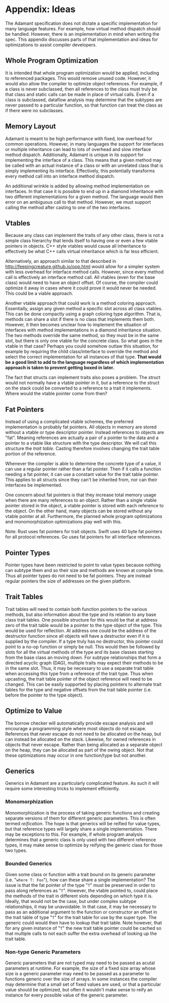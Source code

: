 # Appendix: Ideas

The Adamant specification does not dictate a specific implementation for many language features. For example, how virtual method dispatch should be handled. However, there is an implementation in mind when writing the spec. This appendix discusses parts of that implementation and ideas for optimizations to assist compiler developers.

## Whole Program Optimization

It is intended that whole program optimization would be applied, including to referenced packages. This would remove unused code. However, it would also allow the compiler to optimize object references. For example, if a class is never subclassed, then all references to the class must truly be that class and static calls can be made in place of virtual calls. Even if a class is subclassed, dataflow analysis may determine that the subtypes are never passed to a particular function, so that function can treat the class as if there were no subclasses.

## Memory Layout

Adamant is meant to be high performance with fixed, low overhead for common operations. However, in many languages the support for interfaces or multiple inheritance can lead to lots of overhead and slow interface method dispatch. Additionally, Adamant is unique in its support for implementing the interface of a class. This means that a given method may be called with an actual instance of a class or with an unrelated class that is simply implementing its interface. Effectively, this potentially transforms every method call into an interface method dispatch.

An additional wrinkle is added by allowing method implementation on interfaces. In that case it is possible to end up in a diamond inheritance with two different implementations for a given method. The language would then error on an ambiguous call to that method. However, we must support calling the method after casting to one of the two interfaces.

## Vtables

Because any class can implement the traits of any other class, there is not a simple class hierarchy that lends itself to having one or even a few vtable pointers in objects. C++ style vtables would cause all inheritance to effectively be what C++ calls virtual inheritance which is far less efficient.

Alternatively, an approach similar to that described in http://feepingcreature.github.io/oop.html would allow for a simpler system with less overhead for interface method calls. However, since every method call is effectively an interface method call. All vtables (even for the base class) would need to have an object offset. Of course, the compiler could optimize it away in cases where it could prove it would never be needed. This could be a viable approach.

Another vtable approach that could work is a method coloring approach. Essentially, assign any given method a specific slot across all class vtables. This can be done compactly using a graph coloring type algorithm. That is, methods can share a slot if there is no class that implements them both. However, it then becomes unclear how to implement the situation of interfaces with method implementations in a diamond inheritance situation. The two methods override the same method, so they must be in the same slot, but there is only one vtable for the concrete class. So what goes in the vtable in that case? Perhaps you could somehow outlaw this situation, for example by requiring the child class/interface to override the method and select the correct implementation for all instances of that type. **That would be a good limit to add to the language regardless of which implementation approach is taken to prevent getting boxed in later.**

The fact that structs can implement traits also poses a problem. The struct would not normally have a vtable pointer in it, but a reference to the struct on the stack could be converted to a reference to a trait it implements. Where would the vtable pointer come from then?

## Fat Pointers

Instead of using a complicated vtable schemes, the preferred implementation is probably fat pointers. All objects in memory are stored without a vtable or type descriptor pointer. Instead references to objects are "fat". Meaning references are actually a pair of a pointer to the data and a pointer to a vtable like structure with the type descriptor. We will call this structure the *trait table*. Casting therefore involves changing the trait table portion of the reference.

Whenever the compiler is able to determine the concrete type of a value, it can use a regular pointer rather than a fat pointer. Then if it calls a function needing a fat pointer, it can use a constant value for the trait table pointer. This applies to all structs since they can't be inherited from, nor can their interfaces be implemented.

One concern about fat pointers is that they increase total memory usage when there are many references to an object. Rather than a single vtable pointer stored in the object, a vtable pointer is stored with each reference to the object. On the other hand, many objects can be stored without any vtable pointer at all. Furthermore, the planned whole program optimizations and monomorphization optimizations play well with this.

Note: Rust uses fat pointers for trait objects. Swift uses 40 byte fat pointers for all protocol references. Go uses fat pointers for all interface references.

## Pointer Types

Pointer types have been restricted to point to value types because nothing can subtype them and so their size and methods are known at compile time. Thus all pointer types do not need to be fat pointers. They are instead regular pointers the size of addresses on the given platform.

## Trait Tables

Trait tables will need to contain both function pointers to the various methods, but also information about the type and its relation to any base class trait tables. One possible structure for this would be that at address zero of the trait table would be a pointer to the type object of the type. This would be used for reflection. At address one could be the address of the destructor function since all objects will have a destructor even if it is supplied by the compiler. If a type truly has no destructor, this pointer could point to a no-op function or simply be null. This would then be followed by slots for all the virtual methods of the type and its base classes starting from the base class an moving down. For subtype relationships that form a directed acyclic graph (DAG), multiple traits may expect their methods to be in the same slot. Thus, it may be necessary to use a separate trait table when accessing this type from a reference of the trait type. Thus when upcasting, the trait table pointer of the object reference will need to be changed. This can be easily supported by placing pointers to alternate trait tables for the type and negative offsets from the trait table pointer (i.e. before the pointer to the type object).

## Optimize to Value

The borrow checker will automatically provide escape analysis and will encourage a programming style where most objects do not escape. References that never escape do not need to be allocated on the heap, but can instead be allocated on the stack. Likewise, for owned references in objects that never escape. Rather than being allocated as a separate object on the heap, they can be allocated as part of the owing object. Not that these optimizations may occur in one function/type but not another.

## Generics

Generics in Adamant are a particularly complicated feature. As such it will require some interesting tricks to implement efficiently.

### Monomorphization

Monomorphization is the process of taking generic functions and creating separate versions of them for different generic parameters. This is often termed *reification*. The hope is that generics will be reified for value types, but that reference types will largely share a single implementation. There may be exceptions to this. For example, if whole program analysis determines that a generic class is only used with two different reference types, it may make sense to optimize by reifying the generic class for those two types.

### Bounded Generics

Given some class or function with a trait bound on its generic parameter (i.e. "`where T: Foo`"), how can these share a single implementation? The issue is that the fat pointer of the type "`T`" must be preserved in order to pass along references as "`T`". However, the vtable pointed to, could place the methods of the trait in different slots depending on which type it is. Ideally, that would not be the case, but under complex subtype relationships, it may be unavoidable. In that case, it may be necessary to pass as an additional argument to the function or constructor an offset in the trait table of type "`T`" for the trait table for use by the super type. The generic could would then have to lookup that trait table. Note however, that for any given instance of "`T`" the new trait table pointer could be cached so that multiple calls to not each suffer the extra overhead of looking up the trait table.

### Non-type Generic Parameters

Generic parameters that are not typed may need to be passed as acutal parameters at runtime. For example, the size of a fixed size array whose size is a generic parameter may need to be passed as a parameter to functions generic over the size of arrays. In some instances the compiler may determine that a small set of fixed values are used, or that a particular value should be optimized, but often it wouldn't make sense to reify an instance for every possible value of the generic parameter.
